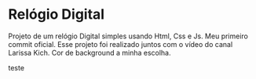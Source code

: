 # Relógio Digital
 Projeto de um relógio Digital simples
usando Html, Css e Js. Meu primeiro commit oficial. 
Esse projeto foi realizado juntos com o vídeo do canal Larissa Kich.
Cor de background a minha escolha.

teste
